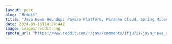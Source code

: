 ```yaml
---
layout: post
blog: "Reddit"
title: "Java News Roundup: Payara Platform, Piranha Cloud, Spring Milestones, JBang, Micrometer, Groovy"
date: 2024-09-18T14:29:44Z
image: images/reddit.png
remote_url: "https://www.reddit.com/r/java/comments/1fju7ii/java_news_roundup_payara_platform_piranha_cloud/"
---
```

